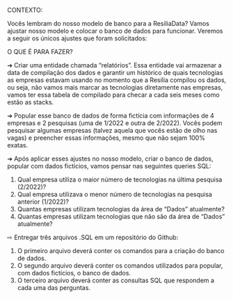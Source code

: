 

CONTEXTO:


Vocês lembram do nosso modelo de banco para a ResiliaData?
Vamos ajustar nosso modelo e colocar o banco de dados para funcionar.
Veremos a seguir os únicos ajustes que foram solicitados:


O QUE É PARA FAZER?


➔ Criar uma entidade chamada “relatórios”. Essa
entidade vai armazenar a data de compilação dos
dados e garantir um histórico de quais tecnologias as
empresas estavam usando no momento que a Resilia
compilou os dados, ou seja, não vamos mais marcar
as tecnologias diretamente nas empresas, vamos ter
essa tabela de compilado para checar a cada seis
meses como estão as stacks.


➔ Popular esse banco de dados de forma fictícia com
informações de 4 empresas e 2 pesquisas (uma de
1/2022 e outra de 2/2022). Vocês podem pesquisar
algumas empresas (talvez aquela que vocês estão de
olho nas vagas) e preencher essas informações,
mesmo que não sejam 100% exatas.


➔ Após aplicar esses ajustes no nosso modelo, criar o banco de dados,
popular com dados fictícios, vamos pensar nas seguintes queries SQL:
1. Qual empresa utiliza o maior número de tecnologias na última pesquisa
(2/2022)?
2. Qual empresa utilizava o menor número de tecnologias na pesquisa
anterior (1/2022)?
3. Quantas empresas utilizam tecnologias da área de “Dados”
atualmente?
4. Quantas empresas utilizam tecnologias que não são da área de
“Dados” atualmente?

⇨ Entregar três arquivos .SQL em um repositório do Github:
1. O primeiro arquivo deverá conter os comandos para a criação do
banco de dados.
2. O segundo arquivo deverá conter os comandos utilizados para
popular, com dados fictícios, o banco de dados.
3. O terceiro arquivo deverá conter as consultas SQL que respondem a
cada uma das perguntas. 
